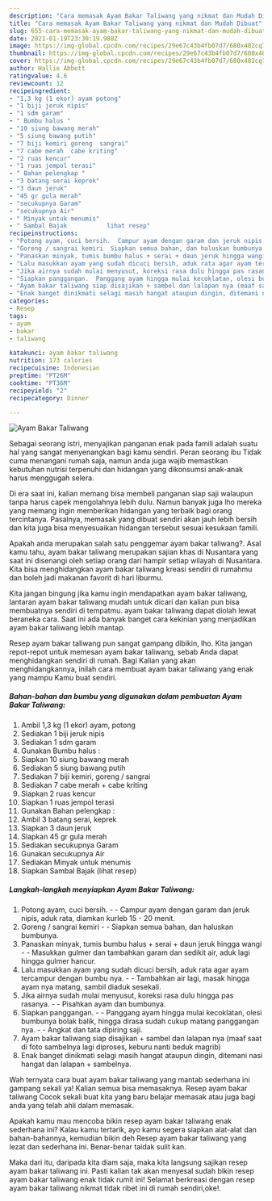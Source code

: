 ```yaml
---
description: "Cara memasak Ayam Bakar Taliwang yang nikmat dan Mudah Dibuat"
title: "Cara memasak Ayam Bakar Taliwang yang nikmat dan Mudah Dibuat"
slug: 655-cara-memasak-ayam-bakar-taliwang-yang-nikmat-dan-mudah-dibuat
date: 2021-01-19T23:30:19.988Z
image: https://img-global.cpcdn.com/recipes/29e67c43b4fb07d7/680x482cq70/ayam-bakar-taliwang-foto-resep-utama.jpg
thumbnail: https://img-global.cpcdn.com/recipes/29e67c43b4fb07d7/680x482cq70/ayam-bakar-taliwang-foto-resep-utama.jpg
cover: https://img-global.cpcdn.com/recipes/29e67c43b4fb07d7/680x482cq70/ayam-bakar-taliwang-foto-resep-utama.jpg
author: Hallie Abbott
ratingvalue: 4.6
reviewcount: 12
recipeingredient:
- "1,3 kg (1 ekor) ayam potong"
- "1 biji jeruk nipis"
- "1 sdm garam"
- " Bumbu halus "
- "10 siung bawang merah"
- "5 siung bawang putih"
- "7 biji kemiri goreng  sangrai"
- "7 cabe merah  cabe kriting"
- "2 ruas kencur"
- "1 ruas jempol terasi"
- " Bahan pelengkap "
- "3 batang serai keprek"
- "3 daun jeruk"
- "45 gr gula merah"
- "secukupnya Garam"
- "secukupnya Air"
- " Minyak untuk menumis"
- " Sambal Bajak           lihat resep"
recipeinstructions:
- "Potong ayam, cuci bersih.  Campur ayam dengan garam dan jeruk nipis, aduk rata, diamkan kurleb 15 - 20 menit."
- "Goreng / sangrai kemiri  Siapkan semua bahan, dan haluskan bumbunya."
- "Panaskan minyak, tumis bumbu halus + serai + daun jeruk hingga wangi   Masukkan gulmer dan tambahkan garam dan sedikit air, aduk lagi hingga gulmer hancur."
- "Lalu masukkan ayam yang sudah dicuci bersih, aduk rata agar ayam tercampur dengan bumbu nya.  Tambahkan air lagi, masak hingga ayam nya matang, sambil diaduk sesekali."
- "Jika airnya sudah mulai menyusut, koreksi rasa dulu hingga pas rasanya.  Pisahkan ayam dan bumbunya."
- "Siapkan panggangan.  Panggang ayam hingga mulai kecoklatan, olesi bumbunya bolak balik, hingga dirasa sudah cukup matang panggangan nya.  Angkat dan tata dipiring saji."
- "Ayam bakar taliwang siap disajikan + sambel dan lalapan nya (maaf saat di foto sambelnya lagi diproses, keburu nanti beduk magrib)"
- "Enak banget dinikmati selagi masih hangat ataupun dingin, ditemani nasi hangat dan lalapan + sambelnya."
categories:
- Resep
tags:
- ayam
- bakar
- taliwang

katakunci: ayam bakar taliwang 
nutrition: 173 calories
recipecuisine: Indonesian
preptime: "PT26M"
cooktime: "PT36M"
recipeyield: "2"
recipecategory: Dinner

---
```



![Ayam Bakar Taliwang](https://img-global.cpcdn.com/recipes/29e67c43b4fb07d7/680x482cq70/ayam-bakar-taliwang-foto-resep-utama.jpg)

Sebagai seorang istri, menyajikan panganan enak pada famili adalah suatu hal yang sangat menyenangkan bagi kamu sendiri. Peran seorang ibu Tidak cuma menangani rumah saja, namun anda juga wajib memastikan kebutuhan nutrisi terpenuhi dan hidangan yang dikonsumsi anak-anak harus menggugah selera.

Di era  saat ini, kalian memang bisa membeli panganan siap saji walaupun tanpa harus capek mengolahnya lebih dulu. Namun banyak juga lho mereka yang memang ingin memberikan hidangan yang terbaik bagi orang tercintanya. Pasalnya, memasak yang dibuat sendiri akan jauh lebih bersih dan kita juga bisa menyesuaikan hidangan tersebut sesuai kesukaan famili. 



Apakah anda merupakan salah satu penggemar ayam bakar taliwang?. Asal kamu tahu, ayam bakar taliwang merupakan sajian khas di Nusantara yang saat ini disenangi oleh setiap orang dari hampir setiap wilayah di Nusantara. Kita bisa menghidangkan ayam bakar taliwang kreasi sendiri di rumahmu dan boleh jadi makanan favorit di hari liburmu.

Kita jangan bingung jika kamu ingin mendapatkan ayam bakar taliwang, lantaran ayam bakar taliwang mudah untuk dicari dan kalian pun bisa membuatnya sendiri di tempatmu. ayam bakar taliwang dapat diolah lewat beraneka cara. Saat ini ada banyak banget cara kekinian yang menjadikan ayam bakar taliwang lebih mantap.

Resep ayam bakar taliwang pun sangat gampang dibikin, lho. Kita jangan repot-repot untuk memesan ayam bakar taliwang, sebab Anda dapat menghidangkan sendiri di rumah. Bagi Kalian yang akan menghidangkannya, inilah cara membuat ayam bakar taliwang yang enak yang mampu Kamu buat sendiri.

<!--inarticleads1-->

##### Bahan-bahan dan bumbu yang digunakan dalam pembuatan Ayam Bakar Taliwang:

1. Ambil 1,3 kg (1 ekor) ayam, potong
1. Sediakan 1 biji jeruk nipis
1. Sediakan 1 sdm garam
1. Gunakan  Bumbu halus :
1. Siapkan 10 siung bawang merah
1. Sediakan 5 siung bawang putih
1. Sediakan 7 biji kemiri, goreng / sangrai
1. Sediakan 7 cabe merah + cabe kriting
1. Siapkan 2 ruas kencur
1. Siapkan 1 ruas jempol terasi
1. Gunakan  Bahan pelengkap :
1. Ambil 3 batang serai, keprek
1. Siapkan 3 daun jeruk
1. Siapkan 45 gr gula merah
1. Sediakan secukupnya Garam
1. Gunakan secukupnya Air
1. Sediakan  Minyak untuk menumis
1. Siapkan  Sambal Bajak           (lihat resep)




<!--inarticleads2-->

##### Langkah-langkah menyiapkan Ayam Bakar Taliwang:

1. Potong ayam, cuci bersih. -  - Campur ayam dengan garam dan jeruk nipis, aduk rata, diamkan kurleb 15 - 20 menit.
1. Goreng / sangrai kemiri -  - Siapkan semua bahan, dan haluskan bumbunya.
1. Panaskan minyak, tumis bumbu halus + serai + daun jeruk hingga wangi -  -  Masukkan gulmer dan tambahkan garam dan sedikit air, aduk lagi hingga gulmer hancur.
1. Lalu masukkan ayam yang sudah dicuci bersih, aduk rata agar ayam tercampur dengan bumbu nya. -  - Tambahkan air lagi, masak hingga ayam nya matang, sambil diaduk sesekali.
1. Jika airnya sudah mulai menyusut, koreksi rasa dulu hingga pas rasanya. -  - Pisahkan ayam dan bumbunya.
1. Siapkan panggangan. -  - Panggang ayam hingga mulai kecoklatan, olesi bumbunya bolak balik, hingga dirasa sudah cukup matang panggangan nya. -  - Angkat dan tata dipiring saji.
1. Ayam bakar taliwang siap disajikan + sambel dan lalapan nya (maaf saat di foto sambelnya lagi diproses, keburu nanti beduk magrib)
1. Enak banget dinikmati selagi masih hangat ataupun dingin, ditemani nasi hangat dan lalapan + sambelnya.




Wah ternyata cara buat ayam bakar taliwang yang mantab sederhana ini gampang sekali ya! Kalian semua bisa memasaknya. Resep ayam bakar taliwang Cocok sekali buat kita yang baru belajar memasak atau juga bagi anda yang telah ahli dalam memasak.

Apakah kamu mau mencoba bikin resep ayam bakar taliwang enak sederhana ini? Kalau kamu tertarik, ayo kamu segera siapkan alat-alat dan bahan-bahannya, kemudian bikin deh Resep ayam bakar taliwang yang lezat dan sederhana ini. Benar-benar taidak sulit kan. 

Maka dari itu, daripada kita diam saja, maka kita langsung sajikan resep ayam bakar taliwang ini. Pasti kalian tak akan menyesal sudah bikin resep ayam bakar taliwang enak tidak rumit ini! Selamat berkreasi dengan resep ayam bakar taliwang nikmat tidak ribet ini di rumah sendiri,oke!.

